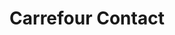 ---
title: "Carrefour Contact"
url: /aramon/carrefour-contact-avenue-general-de-gaulle/
shop: Supermarkt
---